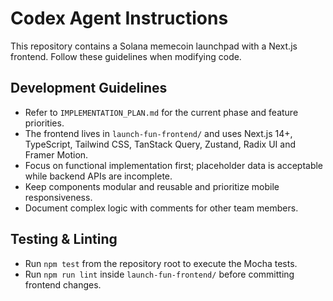 # Codex Agent Instructions

This repository contains a Solana memecoin launchpad with a Next.js frontend.
Follow these guidelines when modifying code.

## Development Guidelines
- Refer to `IMPLEMENTATION_PLAN.md` for the current phase and feature priorities.
- The frontend lives in `launch-fun-frontend/` and uses Next.js 14+, TypeScript, Tailwind CSS, TanStack Query, Zustand, Radix UI and Framer Motion.
- Focus on functional implementation first; placeholder data is acceptable while backend APIs are incomplete.
- Keep components modular and reusable and prioritize mobile responsiveness.
- Document complex logic with comments for other team members.

## Testing & Linting
- Run `npm test` from the repository root to execute the Mocha tests.
- Run `npm run lint` inside `launch-fun-frontend/` before committing frontend changes.
